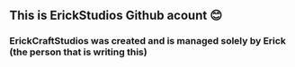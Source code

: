 <h2>
  This is ErickStudios Github acount 😊
</h2>
<h3>
  
</h3>
<h3>
  ErickCraftStudios was created and is managed solely by Erick (the person that is writing this)
</h3>
